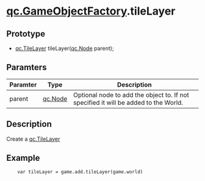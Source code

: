 # [qc.GameObjectFactory](GameObjectFactory.md).tileLayer

## Prototype
* [qc.TileLayer](CTileLayer.md) tileLayer([qc.Node](CNode.md) parent);

## Paramters
| Paramter | Type | Description |
| ------------- | ------------- | -------------|
| parent | [qc.Node](CNode.md) |  Optional node to add the object to. If not specified it will be added to the World. |

## Description
Create a [qc.TileLayer](CTileLayer.md)

## Example
````
    var tileLayer = game.add.tileLayer(game.world)
````
